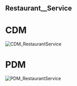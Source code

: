 ## Restaurant__Service

# CDM
![CDM_RestaurantService](https://user-images.githubusercontent.com/33017954/57979601-2fd27100-7a4a-11e9-97d8-5f16b3758650.png)

# PDM
![PDM_RestaurantService](https://user-images.githubusercontent.com/33017954/57979815-df104780-7a4c-11e9-8809-b32de70db775.png)
